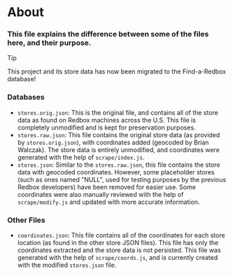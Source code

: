 # About
### This file explains the difference between some of the files here, and their purpose.

> [!TIP]
> This project and its store data has now been migrated to the Find-a-Redbox database!

### Databases
- `stores.orig.json`: This is the original file, and contains all of the store data as found on Redbox machines across the U.S. This file is completely unmodified and is kept for preservation purposes.
- `stores.raw.json`: This file contains the original store data (as provided by `stores.orig.json`), with coordinates added (geocoded by Brian Walczak). The store data is entirely unmodified, and coordinates were generated with the help of `scrape/index.js`.
- `stores.json`: Similar to the `stores.raw.json`, this file contains the store data with geocoded coordinates. However, some placeholder stores (such as ones named "NULL", used for testing purposes by the previous Redbox developers) have been removed for easier use. Some coordinates were also manually reviewed with the help of `scrape/modify.js` and updated with more accurate information.

### Other Files
- `coordinates.json`: This file contains all of the coordinates for each store location (as found in the other store JSON files). This file has only the coordinates extracted and the store data is not persisted. This file was generated with the help of `scrape/coords.js`, and is currently created with the modified `stores.json` file.